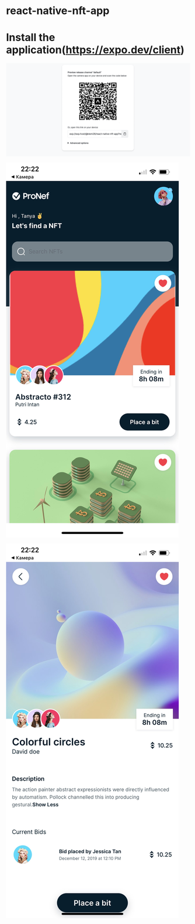 # react-native-nft-app
# Install the application(https://expo.dev/client)

![Scan](https://github.com/Klem26/react-native-nft-app/blob/master/assets/expo.png)

![Home](https://github.com/Klem26/react-native-nft-app/blob/master/assets/home-page.jpg)

![Details](https://github.com/Klem26/react-native-nft-app/blob/master/assets/details.jpg)


